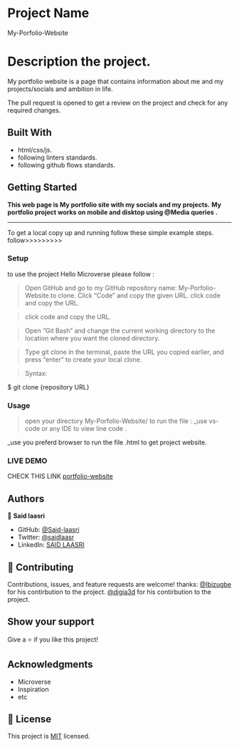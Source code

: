 # Project Name
 My-Porfolio-Website





# Description the project.

My portfolio website is a page that contains information about me and my projects/socials and ambition in life.


The pull request is opened to get a review on the project and check for any required changes.

## Built With

- html/css/js.
- following linters standards.
- following github flows standards.


## Getting Started

**This web page is My portfolio site with my socials and my projects.**
**My portfolio project  works on mobile and disktop using @Media queries .**
****************************************************
To get a local copy up and running follow these simple example steps.
follow>>>>>>>>>


### Setup

to use the project Hello Microverse please follow :
 >Open GitHub and go to my GitHub repository name: My-Porfolio-Website.to clone.
 >Click “Code” and copy the given URL.
 >click code and copy the URL.

 >click code and copy the URL.

 >Open “Git Bash” and change the current working directory to the location where you want the cloned directory.

 >Type git clone in the terminal, paste the URL you copied earlier, and press “enter” to create your local clone.

 >Syntax:

  $ git clone {repository URL}

### Usage

>open your directory My-Porfolio-Website/
to run the file :
_use vs-code or any IDE  to view line code .

_use you preferd browser to run the file .html to get project website.

### LIVE DEMO
CHECK THIS LINK [portfolio-website](https://said-laasri.github.io/My-Porfolio-Website/)

## Authors

👤 **Said laasri**

- GitHub: [@Said-laasri](https://github.com/Said-laasri)
- Twitter: [@saidlaasr](https://twitter.com/saidlaasr)
- LinkedIn: [SAID LAASRI](https://www.linkedin.com/in/said-laasri-8a4367172/)


## 🤝 Contributing

Contributions, issues, and feature requests are welcome!
thanks:
[@Ibizugbe](https://github.com/Ibizugbe) for his contirbution to the project.
[@digia3d](https://github.com/digia3d?tab=repositories) for his contirbution to the project.

## Show your support

Give a ⭐️ if you like this project!

## Acknowledgments

- Microverse
- Inspiration
- etc

## 📝 License

This project is [MIT](./MIT.md) licensed.
